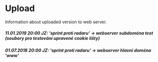 # Upload
Information about uploaded version to web server.

##### 11.01.2019 20:00 JZ: 'sprint proti radaru' -> webserver subdoména test (soubory pro testování upravené cookie lišty)
##### 01.07.2018 20:00 JZ: 'sprint proti radaru' -> webserver hlavní doména 'www'
